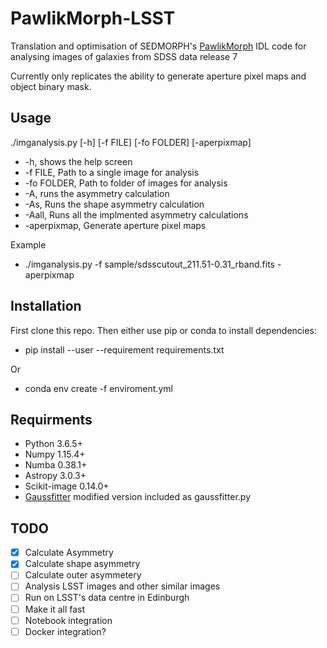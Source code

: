 # PawlikMorph-LSST
Translation and optimisation of SEDMORPH's [PawlikMorph](https://github.com/SEDMORPH/PawlikMorph) IDL code for analysing images of galaxies from SDSS data release 7

Currently only replicates the ability to generate aperture pixel maps and object binary mask.

## Usage

./imganalysis.py [-h] [-f FILE] [-fo FOLDER] [-aperpixmap]

 - -h, shows the help screen
 - -f FILE, Path to a single image for analysis
 - -fo FOLDER, Path to folder of images for analysis
 - -A, runs the asymmetry calculation
 - -As, Runs the shape asymmetry calculation
 - -Aall, Runs all the implmented asymmetry calculations
 - -aperpixmap, Generate aperture pixel maps
 
 Example
  - ./imganalysis.py -f sample/sdsscutout_211.51-0.31_rband.fits -aperpixmap

## Installation

First clone this repo. Then either use pip or conda to install dependencies:
  - pip install --user --requirement requirements.txt
  
  Or
  - conda env create -f enviroment.yml

## Requirments
 - Python 3.6.5+
 - Numpy 1.15.4+
 - Numba 0.38.1+
 - Astropy 3.0.3+
 - Scikit-image 0.14.0+
 - [Gaussfitter](https://github.com/keflavich/gaussfitter) modified version included as gaussfitter.py
 
 ## TODO
  - [x] Calculate Asymmetry
  - [x] Calculate shape asymmetry
  - [ ] Calculate outer asymmetery
  - [ ] Analysis LSST images and other similar images
  - [ ] Run on LSST's data centre in Edinburgh
  - [ ] Make it all fast
  - [ ] Notebook integration
  - [ ] Docker integration?
